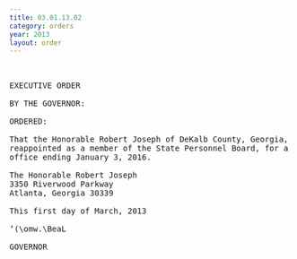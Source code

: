```yaml
---
title: 03.01.13.02
category: orders
year: 2013
layout: order
---
```


<pre> 

EXECUTIVE ORDER

BY THE GOVERNOR:

ORDERED:

That the Honorable Robert Joseph of DeKalb County, Georgia, is
reappointed as a member of the State Personnel Board, for a term of
office ending January 3, 2016.

The Honorable Robert Joseph
3350 Riverwood Parkway
Atlanta, Georgia 30339

This first day of March, 2013

‘(\omw.\BeaL

GOVERNOR

</pre>
